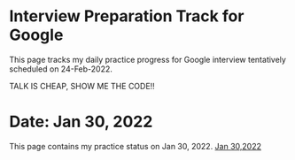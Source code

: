# Interview Preparation Track for Google
This page tracks my daily practice progress for Google interview tentatively scheduled on 24-Feb-2022.

TALK IS CHEAP, SHOW ME THE CODE!!

# Date: Jan 30, 2022
This page contains my practice status on Jan 30, 2022.
<a href="./jan_31_problem_index.html">Jan 30,2022</a>
